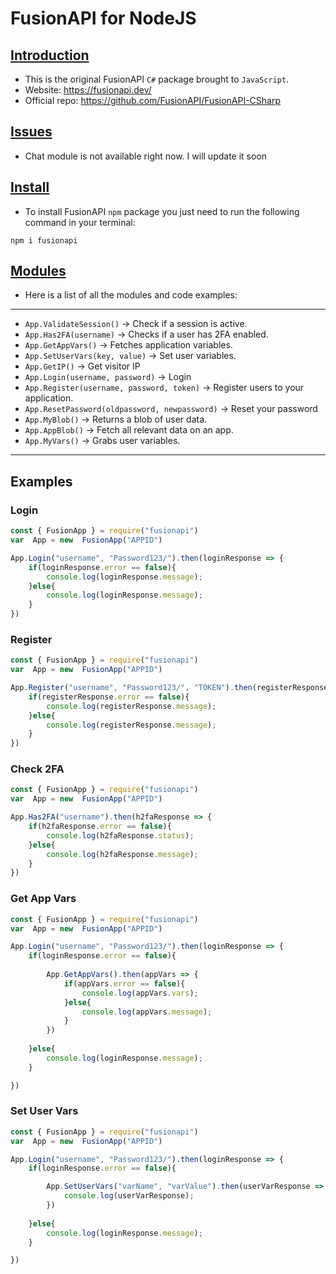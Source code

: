 # FusionAPI for NodeJS

## <ins>Introduction 
* This is the original FusionAPI `C#` package brought to `JavaScript`.
* Website: https://fusionapi.dev/
* Official repo: https://github.com/FusionAPI/FusionAPI-CSharp

## <ins>Issues
* Chat module is not available right now. I will update it soon

## <ins>Install
* To install FusionAPI `npm` package you just need to run the following command in your terminal:
```
npm i fusionapi
```

## <ins>Modules
* Here is a list of all the modules and code examples:
---

* `App.ValidateSession()` -> Check if a session is active.
* `App.Has2FA(username)` -> Checks if a user has 2FA enabled.
* `App.GetAppVars()` -> Fetches application variables.
* `App.SetUserVars(key, value)` -> Set user variables.
* `App.GetIP()` -> Get visitor IP
* `App.Login(username, password)` -> Login
* `App.Register(username, password, token)` -> Register users to your application.
* `App.ResetPassword(oldpassword, newpassword)` -> Reset your password
* `App.MyBlob()` -> Returns a blob of user data.
* `App.AppBlob()` -> Fetch all relevant data on an app.
* `App.MyVars()` -> Grabs user variables.
---
## Examples

### Login
```js
const { FusionApp } = require("fusionapi")
var  App = new  FusionApp("APPID")

App.Login("username", "Password123/").then(loginResponse => {
	if(loginResponse.error == false){
		console.log(loginResponse.message);
	}else{
		console.log(loginResponse.message);
	}
})
```

### Register
```js
const { FusionApp } = require("fusionapi")
var  App = new  FusionApp("APPID")

App.Register("username", "Password123/", "TOKEN").then(registerResponse => {
	if(registerResponse.error == false){
		console.log(registerResponse.message);
	}else{
		console.log(registerResponse.message);
	}
})
```

### Check 2FA
```js
const { FusionApp } = require("fusionapi")
var  App = new  FusionApp("APPID")

App.Has2FA("username").then(h2faResponse => {
	if(h2faResponse.error == false){
		console.log(h2faResponse.status);
	}else{
		console.log(h2faResponse.message);
	}
})
```

### Get App Vars
```js
const { FusionApp } = require("fusionapi")
var  App = new  FusionApp("APPID")

App.Login("username", "Password123/").then(loginResponse => {
	if(loginResponse.error == false){
	
		App.GetAppVars().then(appVars => {
			if(appVars.error == false){
				console.log(appVars.vars);
			}else{
				console.log(appVars.message);
			}
		})
		
	}else{
		console.log(loginResponse.message);
	}

})
```

### Set User Vars
```js
const { FusionApp } = require("fusionapi")
var  App = new  FusionApp("APPID")

App.Login("username", "Password123/").then(loginResponse => {
	if(loginResponse.error == false){

        App.SetUserVars("varName", "varValue").then(userVarResponse => {
            console.log(userVarResponse);
        })
    
	}else{
		console.log(loginResponse.message);
	}

})
```

